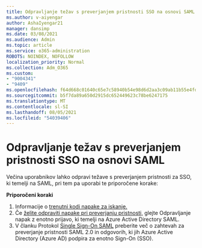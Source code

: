 ```yaml
---
title: Odpravljanje težav s preverjanjem pristnosti SSO na osnovi SAML
ms.author: v-aiyengar
author: AshaIyengar21
manager: dansimp
ms.date: 03/08/2021
ms.audience: Admin
ms.topic: article
ms.service: o365-administration
ROBOTS: NOINDEX, NOFOLLOW
localization_priority: Normal
ms.collection: Adm_O365
ms.custom:
- "9004341"
- "9409"
ms.openlocfilehash: f64d668c01640c65e7c58940b54e98d6d2aa3c09ab11b55e4fd560874740e3d3
ms.sourcegitcommit: b5f7da89a650d2915dc652449623c78be6247175
ms.translationtype: MT
ms.contentlocale: sl-SI
ms.lasthandoff: 08/05/2021
ms.locfileid: "54039406"
---
```

# <a name="troubleshoot-saml-based-sso-authentication-issues"></a>Odpravljanje težav s preverjanjem pristnosti SSO na osnovi SAML

Večina uporabnikov lahko odpravi težave s preverjanjem pristnosti za SSO, ki temelji na SAML, pri tem pa uporabi te priporočene korake:

**Priporočeni koraki**
1. Informacije o [trenutni kodi napake za iskanje.](https://docs.microsoft.com/azure/active-directory/develop/reference-aadsts-error-codes#lookup-current-error-code-information)
1. Če [želite odpraviti napake pri preverjanju pristnosti,](https://docs.microsoft.com/azure/active-directory/manage-apps/debug-saml-sso-issues) glejte Odpravljanje napak z enotno prijavo, ki temelji na Azure Active Directory SAML.
1. V članku Protokol [Single Sign-On SAML](https://docs.microsoft.com/azure/active-directory/develop/single-sign-on-saml-protocol) preberite več o zahtevah za preverjanje pristnosti SAML 2.0 in odgovorih, ki jih Azure Active Directory (Azure AD) podpira za enotno Sign-On (SSO).


